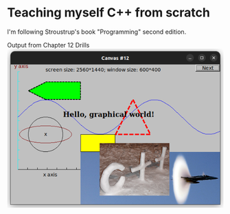 # Teaching myself C++ from scratch

I'm following Stroustrup's book "Programming" second edition.

Output from Chapter 12 Drills
![drill](canvas.png)
